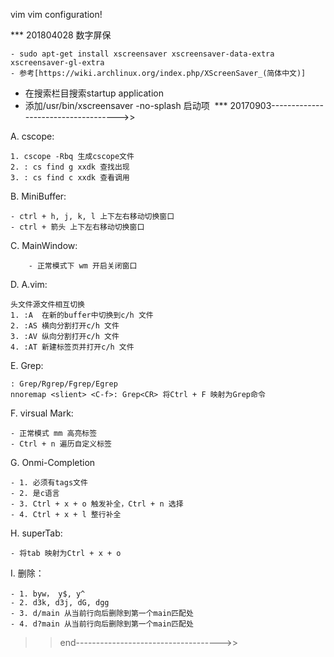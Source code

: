 
vim
vim configuration!

*** 201804028 数字屏保

	- sudo apt-get install xscreensaver xscreensaver-data-extra xscreensaver-gl-extra
	- 参考[https://wiki.archlinux.org/index.php/XScreenSaver_(简体中文)]
- 在搜索栏目搜索startup application
- 添加/usr/bin/xscreensaver -no-splash 启动项 
*** 20170903------------------------------------>>

A. cscope:

	1. cscope -Rbq 生成cscope文件
	2. : cs find g xxdk 查找出现
	3. : cs find c xxdk 查看调用
	
B. MiniBuffer:

	- ctrl + h, j, k, l 上下左右移动切换窗口
	- ctrl + 箭头 上下左右移动切换窗口
	
C. MainWindow:

        - 正常模式下 wm 开启关闭窗口

D. A.vim:

	头文件源文件相互切换
	1. :A  在新的buffer中切换到c/h 文件
	2. :AS 横向分割打开c/h 文件
	3. :AV 纵向分割打开c/h 文件
	4. :AT 新建标签页并打开c/h 文件

E. Grep:

	: Grep/Rgrep/Fgrep/Egrep
	nnoremap <slient> <C-f>: Grep<CR> 将Ctrl + F 映射为Grep命令

F. virsual Mark:

	- 正常模式 mm 高亮标签
	- Ctrl + n 遍历自定义标签

G. Onmi-Completion 

	- 1. 必须有tags文件
	- 2. 是c语言
	- 3. Ctrl + x + o 触发补全，Ctrl + n 选择
	- 4. Ctrl + x + l 整行补全

H. superTab:

	- 将tab 映射为Ctrl + x + o

I. 删除：

	- 1. byw， y$, y^
	- 2. d3k, d3j, dG, dgg
	- 3. d/main 从当前行向后删除到第一个main匹配处
	- 4. d?main 从当前行向后删除到第一个main匹配处
 

>> end------------------------------------>>
